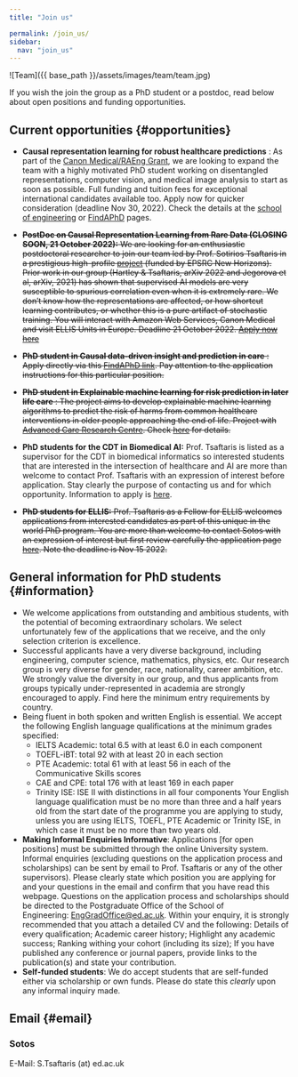 ```yaml
---
title: "Join us"

permalink: /join_us/
sidebar:
  nav: "join_us"
---
```


![Team]({{ base_path }}/assets/images/team/team.jpg)


If you wish the join the group as a PhD student or a postdoc, read below about open positions and funding opportunities.

## Current opportunities {#opportunities}

* **Causal representation learning for robust healthcare predictions** : As part of the [Canon Medical/RAEng Grant](https://vios.science/projects/raeng), we are looking to expand the team with a highly motivated PhD student working on disentangled representations, computer vision, and medical image analysis to start as soon as possible. Full funding and tuition fees for exceptional international candidates available too. Apply now for quicker consideration (deadline Nov 30, 2022). Check the details at the [school of engineering](https://www.eng.ed.ac.uk/studying/postgraduate/research/phd/causal-representation-learning-robust-healthcare-predictions) or [FindAPhD](https://www.findaphd.com/phds/project/causal-representation-learning-for-robust-healthcare-predictions/?p138796) pages.

* ~~**PostDoc on Causal Representation Learning from Rare Data (CLOSING SOON, 21 October 2022):** We are looking for an enthusiastic postdoctoral researcher to join our team led by Prof. Sotirios Tsaftaris in a prestigious high-profile [project](https://gow.epsrc.ukri.org/NGBOViewGrant.aspx?GrantRef=EP/X017680/1) (funded by EPSRC New Horizons). Prior work in our group (Hartley & Tsaftaris, arXiv 2022 and Jegorova et al, arXiv, 2021) has shown that supervised AI models are very susceptible to spurious correlation even when it is extremely rare. We don’t know how the representations are affected, or how shortcut learning contributes, or whether this is a pure artifact of stochastic training. You will interact with Amazon Web Services, Canon Medical and visit ELLIS Units in Europe. Deadline 21 October 2022. [Apply now here](https://elxw.fa.em3.oraclecloud.com/hcmUI/CandidateExperience/en/sites/CX_1001/job/5238)~~

* ~~**PhD student in Causal data-driven insight and prediction in care** : Apply directly via this [FindAPhD link](https://www.findaphd.com/phds/project/causal-data-driven-insight-and-prediction-in-care/?p131870). Pay attention to the application instructions for this particular position.~~

* ~~**PhD student in Explainable machine learning for risk prediction in later life care** : The project aims to develop explainable machine learning algorithms to predict the risk of harms from common healthcare interventions in older people approaching the end of life. Project with [Advanced Care Research Centre](https://www.ed.ac.uk/usher/advanced-care-research-centre). Check [here](https://www.findaphd.com/phds/project/explainable-machine-learning-for-risk-prediction-in-later-life-care/?p135446) for details.~~

* **PhD students for the CDT in Biomedical AI:** Prof. Tsaftaris is listed as a supervisor for the CDT in biomedical informatics so interested students that are interested in the intersection of healthcare and AI are more than welcome to contact Prof. Tsaftaris with an expression of interest before application. Stay clearly the purpose of contacting us and for which opportunity. Information to apply is [here](https://web.inf.ed.ac.uk/cdt/biomedical-ai/apply). 

* ~~**PhD students for ELLIS:** Prof. Tsaftaris as a Fellow for ELLIS welcomes applications from interested candidates as part of this unique in the world PhD program. You are more than welcome to contact Sotos with an expression of interest but first review carefully the application page [here](https://ellis.eu/news/ellis-phd-program-call-for-applications-2022). Note the deadline is Nov 15 2022.~~

  
## General information for PhD students {#information}
* We welcome applications from outstanding and ambitious students, with the potential of becoming extraordinary scholars. We select unfortunately few of the applications that we receive, and the only selection criterion is excellence.
* Successful applicants have a very diverse background, including engineering, computer science, mathematics, physics, etc. Our research group is very diverse for gender, race, nationality, career ambition, etc. We strongly value the diversity in our group, and thus applicants from groups typically under-represented in academia are strongly encouraged to apply. Find here the minimum entry requirements by country.
* Being fluent in both spoken and written English is essential. We accept the following English language qualifications at the minimum grades specified:
    * IELTS Academic: total 6.5 with at least 6.0 in each component
    * TOEFL-iBT: total 92 with at least 20 in each section
    * PTE Academic: total 61 with at least 56 in each of the Communicative Skills scores
    * CAE and CPE: total 176 with at least 169 in each paper
    * Trinity ISE: ISE II with distinctions in all four components
Your English language qualification must be no more than three and a half years old from the start date of the programme you are applying to study, unless you are using IELTS, TOEFL, PTE Academic or Trinity ISE, in which case it must be no more than two years old.
* **Making Informal Enquiries Informative**: Applications [for open positions] must be submitted through the online University system. Informal enquiries (excluding questions on the application process and scholarships) can be sent by email to Prof. Tsaftaris or any of the other supervisors). Please clearly state which position you are applying for and your questions in the email and confirm that you have read this webpage. Questions on the application process and scholarships should be directed to the Postgraduate Office of the School of Engineering: EngGradOffice@ed.ac.uk. Within your enquiry, it is strongly recommended that you attach a detailed CV and the following: Details of every qualification; Academic career history; Highlight any academic success; Ranking withing your cohort (including its size); If you have published any conference or journal papers, provide links to the publication(s) and state your contribution.
* **Self-funded students**: We do accept students that are self-funded either via scholarship or own funds. Please do state this _clearly_ upon any informal inquiry made. 

## Email {#email}
### Sotos

E-Mail: S.Tsaftaris (at) ed.ac.uk  

